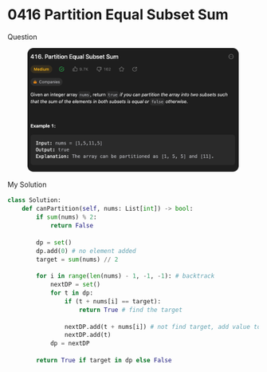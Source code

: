 # 0416 Partition Equal Subset Sum

Question

<figure><img src="../.gitbook/assets/image.png" alt=""><figcaption></figcaption></figure>



My Solution

```python
class Solution:
    def canPartition(self, nums: List[int]) -> bool:
        if sum(nums) % 2:
            return False
        
        dp = set()
        dp.add(0) # no element added
        target = sum(nums) // 2

        for i in range(len(nums) - 1, -1, -1): # backtrack
            nextDP = set()
            for t in dp:
                if (t + nums[i] == target):
                    return True # find the target
                
                nextDP.add(t + nums[i]) # not find target, add value to set
                nextDP.add(t) 
            dp = nextDP

        return True if target in dp else False
```
